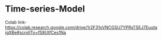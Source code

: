 # Time-series-Model
Colab link-https://colab.research.google.com/drive/1r2F31xVNCGSU7YPRsTSEJ7EuutqigXBe#scrollTo=fS8UtfCes1Na
